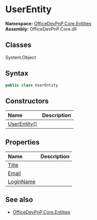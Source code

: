 # UserEntity

**Namespace:** [OfficeDevPnP.Core.Entities](OfficeDevPnP.Core.Entities.md)  
**Assembly:** OfficeDevPnP.Core.dll  
## Classes
System.Object  
## Syntax
```C#
public class UserEntity
```
## Constructors
|**Name**|**Description**|
|:-----|:-----|
| [UserEntity()](UserEntityconstructor1details.md) | 
## Properties
|**Name**|**Description**|
|:-----|:-----|
| [Title](UserEntity.Title.md) | 
| [Email](UserEntity.Email.md) | 
| [LoginName](UserEntity.LoginName.md) | 
## See also
- [OfficeDevPnP.Core.Entities](OfficeDevPnP.Core.Entities.md)
